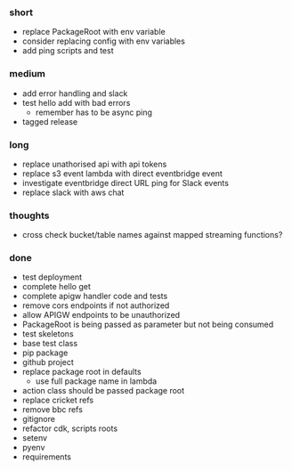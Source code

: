### short

- replace PackageRoot with env variable
- consider replacing config with env variables
- add ping scripts and test

### medium

- add error handling and slack
- test hello add with bad errors
  - remember has to be async ping
- tagged release

### long

- replace unathorised api with api tokens
- replace s3 event lambda with direct eventbridge event
- investigate eventbridge direct URL ping for Slack events
- replace slack with aws chat

### thoughts

- cross check bucket/table names against mapped streaming functions?

### done

- test deployment
- complete hello get
- complete apigw handler code and tests
- remove cors endpoints if not authorized
- allow APIGW endpoints to be unauthorized
- PackageRoot is being passed as parameter but not being consumed
- test skeletons
- base test class
- pip package
- github project
- replace package root in defaults
  - use full package name in lambda
- action class should be passed package root
- replace cricket refs
- remove bbc refs
- gitignore
- refactor cdk, scripts roots
- setenv
- pyenv
- requirements
